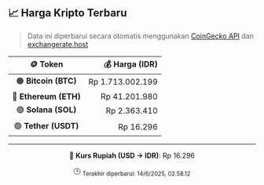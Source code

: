 

<!-- HARGA_KRIPTO -->
## 📈 Harga Kripto Terbaru

> Data ini diperbarui secara otomatis menggunakan [CoinGecko API](https://www.coingecko.com/) dan [exchangerate.host](https://exchangerate.host/)

<div align="center">

| 🪙 Token | 💰 Harga (IDR) |
|:------:|---------------:|
| 🟠 **Bitcoin (BTC)**   | Rp 1.713.002.199 |
| 🔵 **Ethereum (ETH)**  | Rp 41.201.980 |
| 🟣 **Solana (SOL)**    | Rp 2.363.410 |
| 🟢 **Tether (USDT)**   | Rp 16.296 |

---

💱 **Kurs Rupiah (USD → IDR)**: Rp 16.296

🕒 <sub>Terakhir diperbarui: 14/6/2025, 02.58.12</sub>

</div>
<!-- /HARGA_KRIPTO -->